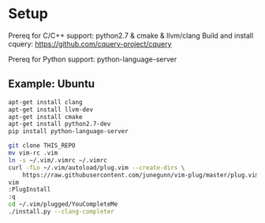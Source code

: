 # Setup

Prereq for C/C++ support: python2.7 & cmake & llvm/clang
Build and install cquery: https://github.com/cquery-project/cquery

Prereq for Python support: python-language-server

## Example: Ubuntu

```bash
apt-get install clang
apt-get install llvm-dev
apt-get install cmake
apt-get install python2.7-dev
pip install python-language-server
``` 


```bash
git clone THIS_REPO
mv vim-rc .vim
ln -s ~/.vim/.vimrc ~/.vimrc
curl -fLo ~/.vim/autoload/plug.vim --create-dirs \
    https://raw.githubusercontent.com/junegunn/vim-plug/master/plug.vim
vim
:PlugInstall
:q
cd ~/.vim/plugged/YouCompleteMe
./install.py --clang-completer
```
